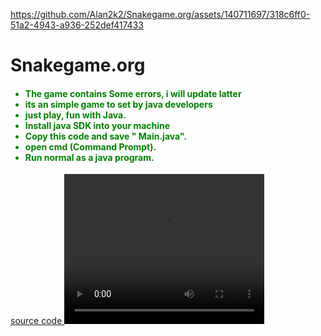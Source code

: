 

https://github.com/Alan2k2/Snakegame.org/assets/140711697/318c6ff0-51a2-4943-a936-252def417433

# Snakegame.org
<body>
<h4>
  <font family="Times New Roman" color="green">
  <ul color="green">
    <li> The game contains Some errors,  i will update latter</li>
    <li> its an simple game to set by java developers</li>
    <li> just play, fun with Java.</li>
    <li> Install java SDK into your machine</li>
    <li> Copy this code and save " Main.java".</li>
    <li> open cmd (Command Prompt).</li>
    <li> Run normal as a java program.</li>
  </ul>
</font>
</h4>
  <a href="snake.java"> source code </a>
<video width="320" height="240" controls>
  <source src="https://github.com/Alan2k2/Snakegame.org/blob/main/snake-output.mp4" type="video/mp4">
</video>
</body>
